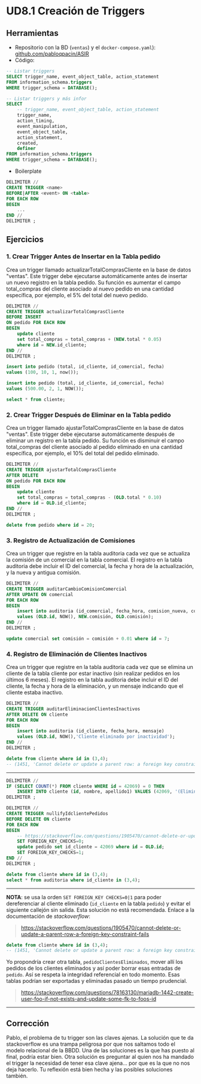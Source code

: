 # UD8.1 Creación de Triggers

## Herramientas

- Repositorio con la BD (`ventas`) y el `docker-compose.yaml`): [github.com/pabloqpacin/ASIR](https://github.com/pabloqpacin/ASIR/tree/main/BasesDatos/mariadb)
- Código:

```sql
-- Listar triggers
SELECT trigger_name, event_object_table, action_statement
FROM information_schema.triggers
WHERE trigger_schema = DATABASE();
```
```sql
-- Listar triggers y más infor
SELECT
    -- trigger_name, event_object_table, action_statement
    trigger_name,
    action_timing,
    event_manipulation,
    event_object_table,
    action_statement,
    created,
    definer
FROM information_schema.triggers
WHERE trigger_schema = DATABASE();
```

<!-- ```sql
-- Listar procedimientos y funciones existentes
select routine_type, routine_name, routine_definition
    from information_schema.routines
    where routine_type in ('PROCEDURE', 'FUNCTION')
    and routine_schema = DATABASE();
```
```sql
-- Listar los parámetros de procedimientos y funciones 
select
    routine_type,
    specific_name,
    parameter_mode,
    parameter_name,
    dtd_identifier
from information_schema.parameters
where specific_schema = DATABASE();
``` -->

- Boilerplate

```sql
DELIMITER //
CREATE TRIGGER <name>
BEFORE|AFTER <event> ON <table>
FOR EACH ROW
BEGIN
    ...
END //
DELIMITER ;
```

## Ejercicios

### 1. Crear Trigger Antes de Insertar en la Tabla pedido

Crea un trigger llamado actualizarTotalComprasCliente en la base de datos "ventas". Este trigger debe ejecutarse automáticamente antes de insertar un nuevo registro en la tabla pedido. Su función es aumentar el campo total_compras del cliente asociado al nuevo pedido en una cantidad específica, por ejemplo, el 5% del total del nuevo pedido.

```sql
DELIMITER //
CREATE TRIGGER actualizarTotalComprasCliente
BEFORE INSERT
ON pedido FOR EACH ROW
BEGIN
    update cliente
    set total_compras = total_compras + (NEW.total * 0.05)
    where id = NEW.id_cliente;
END //
DELIMITER ;
```
```sql
insert into pedido (total, id_cliente, id_comercial, fecha)
values (100, 10, 1, now());

insert into pedido (total, id_cliente, id_comercial, fecha)
values (500.00, 2, 1, NOW());

select * from cliente;
```

### 2. Crear Trigger Después de Eliminar en la Tabla pedido

Crea un trigger llamado ajustarTotalComprasCliente en la base de datos "ventas". Este trigger debe ejecutarse automáticamente después de eliminar un registro en la tabla pedido. Su función es disminuir el campo total_compras del cliente asociado al pedido eliminado en una cantidad específica, por ejemplo, el 10% del total del pedido eliminado.

```sql
DELIMITER //
CREATE TRIGGER ajustarTotalComprasCliente
AFTER DELETE
ON pedido FOR EACH ROW
BEGIN
    update cliente
    set total_compras = total_compras - (OLD.total * 0.10)
    where id = OLD.id_cliente;
END //
DELIMITER ;
```
```sql
delete from pedido where id = 20;
```

### 3. Registro de Actualización de Comisiones

Crea un trigger que registre en la tabla auditoria cada vez que se actualiza la comisión de un comercial en la tabla comercial. El registro en la tabla auditoria debe incluir el ID del comercial, la fecha y hora de la actualización, y la nueva y antigua comisión.

```sql
DELIMITER //
CREATE TRIGGER auditarCambioComisionComercial
AFTER UPDATE ON comercial
FOR EACH ROW
BEGIN
    insert into auditoria (id_comercial, fecha_hora, comision_nueva, comision_antigua)
    values (OLD.id, NOW(), NEW.comisión, OLD.comisión);
END //
DELIMITER ;
```
```sql
update comercial set comisión = comisión + 0.01 where id = 7;
```

### 4. Registro de Eliminación de Clientes Inactivos

Crea un trigger que registre en la tabla auditoria cada vez que se elimina un cliente de la tabla cliente por estar inactivo (sin realizar pedidos en los últimos 6 meses). El registro en la tabla auditoria debe incluir el ID del cliente, la fecha y hora de la eliminación, y un mensaje indicando que el cliente estaba inactivo.

```sql
DELIMITER //
CREATE TRIGGER auditarEliminacionClientesInactivos
AFTER DELETE ON cliente
FOR EACH ROW
BEGIN
    insert into auditoria (id_cliente, fecha_hora, mensaje)
    values (OLD.id, NOW(),'Cliente eliminado por inactividad');
END //
DELIMITER ;
```
```sql
delete from cliente where id in (3,4);
-- (1451, 'Cannot delete or update a parent row: a foreign key constraint fails (`ventas`.`pedido`, CONSTRAINT `pedido_ibfk_1` FOREIGN KEY (`id_cliente`) REFERENCES `cliente` (`id`))')
```

---

```sql
DELIMITER //
IF (SELECT COUNT(*) FROM cliente WHERE id = 42069) = 0 THEN
    INSERT INTO cliente (id, nombre, apellido1) VALUES (42069, '(Eliminado)', '(Eliminado)'); //
DELIMITER ;
```
```sql
DELIMITER //
CREATE TRIGGER nullifyIdclientePedidos
BEFORE DELETE ON cliente
FOR EACH ROW
BEGIN
    -- https://stackoverflow.com/questions/1905470/cannot-delete-or-update-a-parent-row-a-foreign-key-constraint-fails
    SET FOREIGN_KEY_CHECKS=0;
    update pedido set id_cliente = 42069 where id = OLD.id;
    SET FOREIGN_KEY_CHECKS=1;
END //
DELIMITER ;
```
```sql
delete from cliente where id in (3,4);
select * from auditoria where id_cliente in (3,4);
```

---

**NOTA**: se usa la orden `SET FOREIGN_KEY CHECKS=0|1` para poder dereferenciar al cliente eliminado (`id_cliente` en la tabla `pedido`) y evitar el siguiente callejón sin salida. Esta solución no está recomendada. Enlace a la documentación de *stackoverflow*:

> https://stackoverflow.com/questions/1905470/cannot-delete-or-update-a-parent-row-a-foreign-key-constraint-fails

```sql
delete from cliente where id in (3,4);
-- (1451, 'Cannot delete or update a parent row: a foreign key constraint fails (`ventas`.`pedido`, CONSTRAINT `pedido_ibfk_1` FOREIGN KEY (`id_cliente`) REFERENCES `cliente` (`id`))')
```

Yo propondría crear otra tabla, `pedidoClientesEliminados`, mover allí los pedidos de los clientes eliminados y así poder borrar esas entradas de `pedido`. Así se respeta la integridad referencial en todo momento. Esas tablas podrían ser exportadas y eliminadas pasado un tiempo prudencial.

> https://stackoverflow.com/questions/78163130/mariadb-1442-create-user-foo-if-not-exists-and-update-some-fk-to-foos-id

---

## Corrección

Pablo, el problema de tu trigger son las claves ajenas. La solución que te da stackoverflow es una trampa peligrosa por que nos saltamos todo el modelo relacional de la BBDD. Una de las soluciones es la que has puesto al final, podría estar bien. Otra solución es preguntar al quien nos ha mandado el trigger la necesidad de tener esa clave ajena... por que es la que no nos deja hacerlo. Tu reflexión está bien hecha y las posibles soluciones también.

